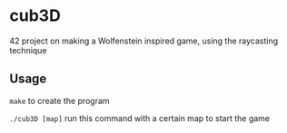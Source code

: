 # cub3D
42 project on making a Wolfenstein inspired game, using the raycasting technique

## Usage
``make`` to create the program

``./cub3D [map]`` run this command with a certain map to start the game
